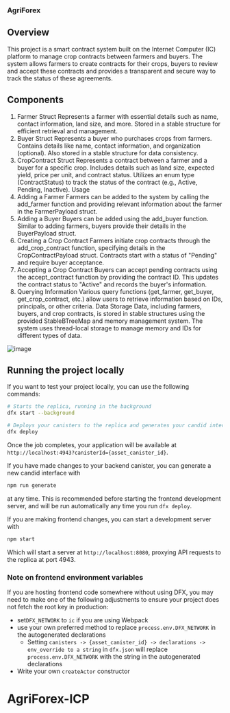 ### AgriForex
## Overview
This project is a smart contract system built on the Internet Computer (IC) platform to manage crop contracts between farmers and buyers. The system allows farmers to create contracts for their crops, buyers to review and accept these contracts and provides a transparent and secure way to track the status of these agreements.

## Components
1. Farmer Struct
Represents a farmer with essential details such as name, contact information, land size, and more.
Stored in a stable structure for efficient retrieval and management.
2. Buyer Struct
Represents a buyer who purchases crops from farmers.
Contains details like name, contact information, and organization (optional).
Also stored in a stable structure for data consistency.
3. CropContract Struct
Represents a contract between a farmer and a buyer for a specific crop.
Includes details such as land size, expected yield, price per unit, and contract status.
Utilizes an enum type (ContractStatus) to track the status of the contract (e.g., Active, Pending, Inactive).
Usage
1. Adding a Farmer
Farmers can be added to the system by calling the add_farmer function and providing relevant information about the farmer in the FarmerPayload struct.
2. Adding a Buyer
Buyers can be added using the add_buyer function. Similar to adding farmers, buyers provide their details in the BuyerPayload struct.
3. Creating a Crop Contract
Farmers initiate crop contracts through the add_crop_contract function, specifying details in the CropContractPayload struct.
Contracts start with a status of "Pending" and require buyer acceptance.
4. Accepting a Crop Contract
Buyers can accept pending contracts using the accept_contract function by providing the contract ID.
This updates the contract status to "Active" and records the buyer's information.
5. Querying Information
Various query functions (get_farmer, get_buyer, get_crop_contract, etc.) allow users to retrieve information based on IDs, principals, or other criteria.
Data Storage
Data, including farmers, buyers, and crop contracts, is stored in stable structures using the provided StableBTreeMap and memory management system.
The system uses thread-local storage to manage memory and IDs for different types of data.


![image](https://github.com/Kinyabundi/AgriForex-ICP/assets/75924698/cdc67b0e-a61f-4828-a7a7-b08e7f80816f)


## Running the project locally

If you want to test your project locally, you can use the following commands:

```bash
# Starts the replica, running in the background
dfx start --background

# Deploys your canisters to the replica and generates your candid interface
dfx deploy
```

Once the job completes, your application will be available at `http://localhost:4943?canisterId={asset_canister_id}`.

If you have made changes to your backend canister, you can generate a new candid interface with

```bash
npm run generate
```

at any time. This is recommended before starting the frontend development server, and will be run automatically any time you run `dfx deploy`.

If you are making frontend changes, you can start a development server with

```bash
npm start
```

Which will start a server at `http://localhost:8080`, proxying API requests to the replica at port 4943.

### Note on frontend environment variables

If you are hosting frontend code somewhere without using DFX, you may need to make one of the following adjustments to ensure your project does not fetch the root key in production:

- set`DFX_NETWORK` to `ic` if you are using Webpack
- use your own preferred method to replace `process.env.DFX_NETWORK` in the autogenerated declarations
  - Setting `canisters -> {asset_canister_id} -> declarations -> env_override to a string` in `dfx.json` will replace `process.env.DFX_NETWORK` with the string in the autogenerated declarations
- Write your own `createActor` constructor
# AgriForex-ICP
